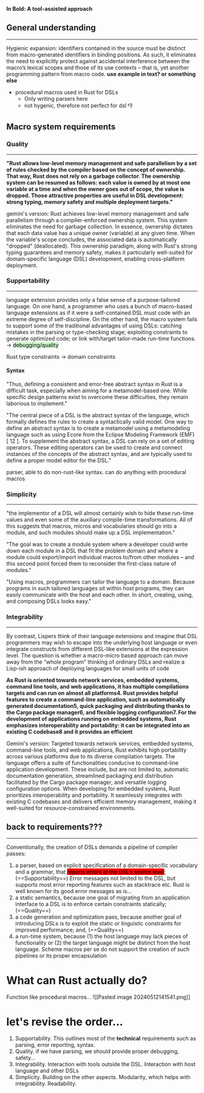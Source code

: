 **In Bold: A tool-assisted approach**
## General understanding
---
Hygienic expansion:  identifiers contained in the source must be distinct from macro-generated identifiers in binding positions. As such, it eliminates the need to explicitly protect against accidental interference between the macro’s lexical scopes and those of its use contexts – that is, yet another programming pattern from macro code. **use example in text? or something else**
- procedural macros used in Rust for DSLs
	- Only writing parsers here
	- not hygenic, therefore not perfect for dsl 👎
## Macro system requirements

### Quality
---
**"Rust allows low-level memory management and safe parallelism by a set of rules checked by the compiler based on the concept of ownership. That way, Rust does not rely on a garbage collector. The ownership system can be resumed as follows: each value is owned by at most one variable at a time and when the owner goes out of scope, the value is dropped. Those attractive properties are useful in DSL development: strong typing, memory safety and multiple deployment targets."**

gemini's version:
Rust achieves low-level memory management and safe parallelism through a compiler-enforced ownership system. This system eliminates the need for garbage collection. In essence, ownership dictates that each data value has a unique owner (variable) at any given time. When the variable's scope concludes, the associated data is automatically "dropped" (deallocated). This ownership paradigm, along with Rust's strong typing guarantees and memory safety, makes it particularly well-suited for domain-specific language (DSL) development, enabling cross-platform deployment.


### Supportability
---
language extension provides only a false sense of a purpose-tailored language. On one hand, a programmer who uses a bunch of macro-based language extensions as if it were a self-contained DSL must code with an extreme degree of self-discipline. On the other hand, the macro system fails to support some of the traditional advantages of using DSLs: catching mistakes in the parsing or type-checking stage; exploiting constraints to generate optimized code; or link with/target tailor-made run-time functions. -> <mark style="background: #BBFABBA6;">debugging/quality</mark>

Rust type constraints -> domain constraints
#### Syntax
"Thus, defining a consistent and error-free abstract syntax in Rust is a difficult task, especially when aiming for a metamodel-based one. While specific design patterns exist to overcome these difficulties, they remain laborious to implement."


"The central piece of a DSL is the abstract syntax of the language, which formally defines the rules to create a syntactically valid model. One way to define an abstract syntax is to create a metamodel using a metamodeling language such as using Ecore from the Eclipse Modeling Framework (EMF) [ 12 ]. To supplement the abstract syntax, a DSL can rely on a set of editing operators. These editing operators can be used to create and connect instances of the concepts of the abstract syntax, and are typically used to define a proper model editor for the DSL."

parser, able to do non-rust-like syntax. can do anything with procedural macros
### Simplicity
---
"the implementor of a DSL will almost certainly wish
to hide these run-time values and even some of the auxiliary compile-time transformations. All of this suggests that macros, micros and vocabularies should go into a module, and such modules should make up a DSL implementation."

"The goal was to create a module
system where a developer could write down each module in a DSL that fit the problem
domain and where a module could export/import individual macros to/from other modules –
and this second point forced them to reconsider the first-class nature of modules."

"Using macros, programmers can tailor the language to a domain. Because programs in such tailored languages sit within host programs, they can easily communicate with the host and each other. In short, creating, using, and composing DSLs looks easy."

### Integrability
---
 By contrast, Lispers think of their language extensions and imagine that DSL programmers may wish to escape into the underlying host language or even integrate constructs from different DSL-like extensions at the expression level. The question is whether a macro-micro based approach can move away from the “whole program” thinking of ordinary DSLs and realize a Lisp-ish approach of deploying languages for small units of code

**As Rust is oriented towards network services, embedded systems, command line tools, and web applications, it has multiple compilations targets and can run on almost all platforms4. Rust provides helpful features to create a command-line application, such as automatically generated documentation5, quick packaging and distributing thanks to the Cargo package manager6, and flexible logging configuration7. For the development of applications running on embedded systems, Rust emphasizes interoperability and portability: it can be integrated into an existing C codebase8 and it provides an efficient**

Gemini's version:
Targeted towards network services, embedded systems, command-line tools, and web applications, Rust exhibits high portability across various platforms due to its diverse compilation targets. The language offers a suite of functionalities conducive to command-line application development. These include, but are not limited to, automatic documentation generation, streamlined packaging and distribution facilitated by the Cargo package manager, and versatile logging configuration options. When developing for embedded systems, Rust prioritizes interoperability and portability. It seamlessly integrates with existing C codebases and delivers efficient memory management, making it well-suited for resource-constrained environments.


## back to requirements???
---
Conventionally, the creation of DSLs demands a pipeline of compiler passes:
1. a parser, based on explicit specification of a domain-specific vocabulary and a grammar, that <mark style="background: #FF0000;">reports errors at the DSL’s source level</mark>; (==Supportability==)
   Error messages not limited to the DSL, but supports most error reporting features such as stacktrace etc. Rust is well known for its good error messages as is...
2. a static semantics, because one goal of migrating from an application interface to a DSL is to enforce certain constraints statically; (==Quality==)
3. a code generation and optimization pass, because another goal of introducing DSLs is to exploit the static or linguistic constraints for improved performance; and, (==Quality==)
4. a run-time system, because (1) the host language may lack pieces of functionality or (2) the target language might be distinct from the host language.
Scheme macros per se do not support the creation of such pipelines or its proper encapsulation

# What can Rust actually do?
Function like procedural macros...
![[Pasted image 20240512141541.png]]


# let's revise the order...
1. Supportability. This outlines most of the **technical** requirements such as parsing, error reporting, syntax.
2. Quality. if we have parsing, we should provide proper debugging, safety...
3. Integrability. Interaction with tools outside the DSL. Interaction with host language and other DSLs
4. Simplicity. Building on the other aspects. Modularity, which helps with integrability. Readability.
